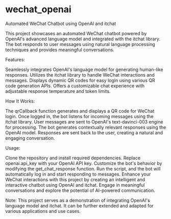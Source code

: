 # wechat_openai
Automated WeChat Chatbot using OpenAI and itchat

This project showcases an automated WeChat chatbot powered by OpenAI's advanced language model and integrated with the itchat library. The bot responds to user messages using natural language processing techniques and provides meaningful conversations.

Features:

Seamlessly integrates OpenAI's language model for generating human-like responses.
Utilizes the itchat library to handle WeChat interactions and messages.
Displays dynamic QR codes for easy login using various QR code generation APIs.
Offers a customizable chat experience with adjustable response temperature and token limits.

How It Works:

The qrCallback function generates and displays a QR code for WeChat login.
Once logged in, the bot listens for incoming messages using the itchat library.
User messages are sent to OpenAI's text-davinci-003 engine for processing.
The bot generates contextually relevant responses using the OpenAI model.
Responses are sent back to the user, creating a natural and engaging conversation.

Usage:

Clone the repository and install required dependencies.
Replace openai.api_key with your OpenAI API key.
Customize the bot's behavior by modifying the get_chat_response function.
Run the script, and the bot will automatically log in and start responding to messages.
Enhance your WeChat interactions with this project by creating an intelligent and interactive chatbot using OpenAI and itchat. Engage in meaningful conversations and explore the potential of AI-powered communication.

Note: This project serves as a demonstration of integrating OpenAI's language model and itchat. It can be further extended and adapted for various applications and use cases.
